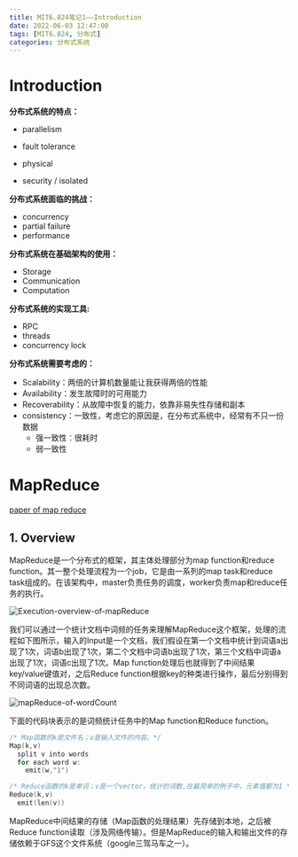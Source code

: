 ```yaml
---
title: MIT6.824笔记1——Introduction
date: 2022-06-03 12:47:00
tags: [MIT6.824, 分布式]
categories: 分布式系统
---
```


# Introduction

**分布式系统的特点：**

* parallelism

* fault tolerance

* physical

* security / isolated

**分布式系统面临的挑战：**

* concurrency
* partial failure
* performance

**分布式系统在基础架构的使用：**

* Storage
* Communication
* Computation

**分布式系统的实现工具:**

* RPC
* threads
* concurrency lock

**分布式系统需要考虑的：**

* Scalability：两倍的计算机数量能让我获得两倍的性能
* Availability：发生故障时的可用能力
* Recoverability：从故障中恢复的能力，依靠非易失性存储和副本
* consistency：一致性，考虑它的原因是，在分布式系统中，经常有不只一份数据
  * 强一致性：很耗时
  * 弱一致性

# MapReduce

[paper of map reduce](http://nil.csail.mit.edu/6.824/2021/papers/mapreduce.pdf)

## 1. Overview

MapReduce是一个分布式的框架，其主体处理部分为map function和reduce function。其一整个处理流程为一个job，它是由一系列的map task和reduce task组成的。在该架构中，master负责任务的调度，worker负责map和reduce任务的执行。

![Execution-overview-of-mapReduce](images/Execution-overview-of-mapReduce.png)

我们可以通过一个统计文档中词频的任务来理解MapReduce这个框架，处理的流程如下图所示，输入的Input是一个文档，我们假设在第一个文档中统计到词语a出现了1次，词语b出现了1次，第二个文档中词语b出现了1次，第三个文档中词语a出现了1次，词语c出现了1次。Map function处理后也就得到了中间结果key/value键值对，之后Reduce function根据key的种类进行操作，最后分别得到不同词语的出现总次数。

![mapReduce-of-wordCount](images/mapReduce-of-wordCount.png)

下面的代码块表示的是词频统计任务中的Map function和Reduce function。

```c
/* Map函数的k是文件名；v是输入文件的内容。*/
Map(k,v)
  split v into words
  for each word w:
	emit(w,"1")
```

```c
/* Reduce函数的k是单词；v是一个vector，统计的词数,在最简单的例子中，元素值都为1 */
Reduce(k,v)
  emit(len(v))
```

MapReduce中间结果的存储（Map函数的处理结果）先存储到本地，之后被Reduce function读取（涉及网络传输）。但是MapReduce的输入和输出文件的存储依赖于GFS这个文件系统（google三驾马车之一）。
